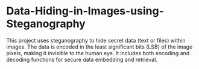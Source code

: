 # Data-Hiding-in-Images-using-Steganography
This project uses steganography to hide secret data (text or files) within images. The data is encoded in the least significant bits (LSB) of the image pixels, making it invisible to the human eye. It includes both encoding and decoding functions for secure data embedding and retrieval.
